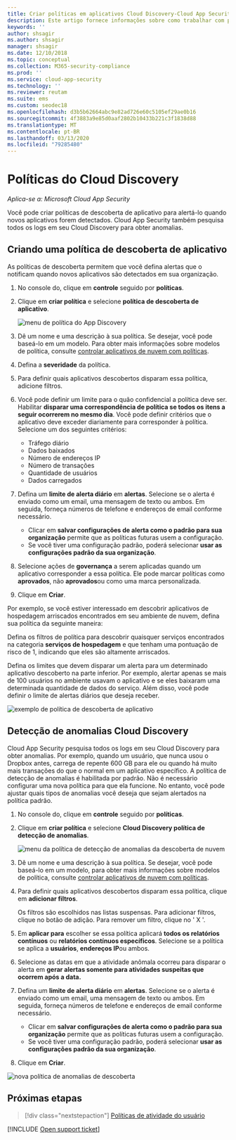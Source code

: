 ```yaml
---
title: Criar políticas em aplicativos Cloud Discovery-Cloud App Security | Microsoft Docs
description: Este artigo fornece informações sobre como trabalhar com políticas de Cloud Discovery.
keywords: ''
author: shsagir
ms.author: shsagir
manager: shsagir
ms.date: 12/10/2018
ms.topic: conceptual
ms.collection: M365-security-compliance
ms.prod: ''
ms.service: cloud-app-security
ms.technology: ''
ms.reviewer: reutam
ms.suite: ems
ms.custom: seodec18
ms.openlocfilehash: d3b5b62664abc9e82ad726e60c5105ef29ae0b16
ms.sourcegitcommit: 4f3883a9e85d0aaf2802b10433b221c3f1838d88
ms.translationtype: MT
ms.contentlocale: pt-BR
ms.lasthandoff: 03/13/2020
ms.locfileid: "79285480"
---
```

# <a name="cloud-discovery-policies"></a>Políticas do Cloud Discovery

*Aplica-se a: Microsoft Cloud App Security*

Você pode criar políticas de descoberta de aplicativo para alertá-lo quando novos aplicativos forem detectados. Cloud App Security também pesquisa todos os logs em seu Cloud Discovery para obter anomalias.

## <a name="creating-an-app-discovery-policy"></a>Criando uma política de descoberta de aplicativo

As políticas de descoberta permitem que você defina alertas que o notificam quando novos aplicativos são detectados em sua organização.

1. No console do, clique em **controle** seguido por **políticas**.

2. Clique em **criar política** e selecione **política de descoberta de aplicativo**.

    ![menu de política do App Discovery](media/app-discovery-policy-menu.png "menu de política do App Discovery")

3. Dê um nome e uma descrição à sua política. Se desejar, você pode baseá-lo em um modelo. Para obter mais informações sobre modelos de política, consulte [controlar aplicativos de nuvem com políticas](control-cloud-apps-with-policies.md).

4. Defina a **severidade** da política.

5. Para definir quais aplicativos descobertos disparam essa política, adicione filtros.

6. Você pode definir um limite para o quão confidencial a política deve ser. Habilitar **disparar uma correspondência de política se todos os itens a seguir ocorrerem no mesmo dia**. Você pode definir critérios que o aplicativo deve exceder diariamente para corresponder à política. Selecione um dos seguintes critérios:
    - Tráfego diário
    - Dados baixados
    - Número de endereços IP
    - Número de transações
    - Quantidade de usuários
    - Dados carregados

7. Defina um **limite de alerta diário** em **alertas**. Selecione se o alerta é enviado como um email, uma mensagem de texto ou ambos. Em seguida, forneça números de telefone e endereços de email conforme necessário.
    - Clicar em **salvar configurações de alerta como o padrão para sua organização** permite que as políticas futuras usem a configuração.
    - Se você tiver uma configuração padrão, poderá selecionar **usar as configurações padrão da sua organização**.

8. Selecione ações de **governança** a serem aplicadas quando um aplicativo corresponder a essa política. Ele pode marcar políticas como **aprovados**, não **aprovados**ou como uma marca personalizada.

9. Clique em **Criar**.

Por exemplo, se você estiver interessado em descobrir aplicativos de hospedagem arriscados encontrados em seu ambiente de nuvem, defina sua política da seguinte maneira:

Defina os filtros de política para descobrir quaisquer serviços encontrados na categoria **serviços de hospedagem** e que tenham uma pontuação de risco de 1, indicando que eles são altamente arriscados.

 Defina os limites que devem disparar um alerta para um determinado aplicativo descoberto na parte inferior. Por exemplo, alertar apenas se mais de 100 usuários no ambiente usavam o aplicativo e se eles baixaram uma determinada quantidade de dados do serviço.
Além disso, você pode definir o limite de alertas diários que deseja receber.

![exemplo de política de descoberta de aplicativo](media/app-discovery-policy-example.png "exemplo de política de descoberta de aplicativo")

## <a name="cloud-discovery-anomaly-detection"></a>Detecção de anomalias Cloud Discovery

Cloud App Security pesquisa todos os logs em seu Cloud Discovery para obter anomalias. Por exemplo, quando um usuário, que nunca usou o Dropbox antes, carrega de repente 600 GB para ele ou quando há muito mais transações do que o normal em um aplicativo específico. A política de detecção de anomalias é habilitada por padrão. Não é necessário configurar uma nova política para que ela funcione. No entanto, você pode ajustar quais tipos de anomalias você deseja que sejam alertados na política padrão.

1. No console do, clique em **controle** seguido por **políticas**.

2. Clique em **criar política** e selecione **Cloud Discovery política de detecção de anomalias**.

    ![menu da política de detecção de anomalias da descoberta de nuvem](media/cloud-discovery-anomaly-detection-policy-menu.png "menu da política de detecção de anomalias da descoberta de nuvem")

3. Dê um nome e uma descrição à sua política. Se desejar, você pode baseá-lo em um modelo, para obter mais informações sobre modelos de política, consulte [controlar aplicativos de nuvem com políticas](control-cloud-apps-with-policies.md).

4. Para definir quais aplicativos descobertos disparam essa política, clique em **adicionar filtros**.

    Os filtros são escolhidos nas listas suspensas. Para adicionar filtros, clique no botão de adição. Para remover um filtro, clique no ' X '.

5. Em **aplicar para** escolher se essa política aplicará **todos os relatórios contínuos** ou **relatórios contínuos específicos**. Selecione se a política se aplica a **usuários**, **endereços IP**ou ambos.

6. Selecione as datas em que a atividade anômala ocorreu para disparar o alerta em **gerar alertas somente para atividades suspeitas que ocorrem após a data.**

7. Defina um **limite de alerta diário** em **alertas**. Selecione se o alerta é enviado como um email, uma mensagem de texto ou ambos. Em seguida, forneça números de telefone e endereços de email conforme necessário.
    - Clicar em **salvar configurações de alerta como o padrão para sua organização** permite que as políticas futuras usem a configuração.
    - Se você tiver uma configuração padrão, poderá selecionar **usar as configurações padrão da sua organização**.

8. Clique em **Criar**.

![nova política de anomalias de descoberta](media/new-discovery-anomaly-policy.png "nova política de anomalias de descoberta")

## <a name="next-steps"></a>Próximas etapas

> [!div class="nextstepaction"]
> [Políticas de atividade do usuário](user-activity-policies.md)

[!INCLUDE [Open support ticket](includes/support.md)]
